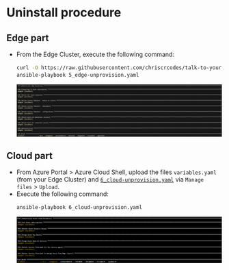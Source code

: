 # Uninstall procedure

## Edge part
  - From the Edge Cluster, execute the following command:
    ```bash
    curl -O https://raw.githubusercontent.com/chriscrcodes/talk-to-your-factory/main/artifacts/templates/deploy/5_edge-unprovision.yaml
    ansible-playbook 5_edge-unprovision.yaml
    ```
    ![edge-uninstall](./artifacts/media/edge-uninstall.png "edge-uninstall")
## Cloud part
  - From Azure Portal > Azure Cloud Shell, upload the files `variables.yaml` (from your Edge Cluster) and [`6_cloud-unprovision.yaml`](./artifacts/templates/deploy/6_cloud-unprovision.yaml) via `Manage files` > `Upload`.
  - Execute the following command:
    ```bash
    ansible-playbook 6_cloud-unprovision.yaml
    ```
    ![cloud-uninstall](./artifacts/media/cloud-uninstall.png "cloud-uninstall")